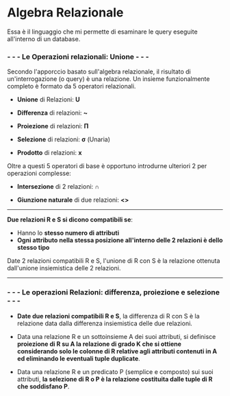 # Algebra Relazionale
Essa è il linguaggio che mi permette di esaminare le query eseguite all'interno di un database.



### - - - Le Operazioni relazionali: Unione - - -

Secondo l'apporccio basato sull'algebra relazionale, il risultato di un'interrogazione (o query) è una relazione.
Un insieme funzionalmente completo è formato da 5 operatori relazionali.

- **Unione** di Relazioni: **U**

- **Differenza** di relazioni: **~**

- **Proiezione** di relazioni: **Π**

- **Selezione** di relazioni: **σ** (Unaria)

- **Prodotto** di relazioni: **x**

Oltre a questi 5 operatori di base è opportuno introdurne ulteriori 2 per operazioni complesse:

- **Intersezione** di 2 relazioni: **∩**

- **Giunzione naturale** di due relazioni: **<>**

- - - 
**Due relazioni R e S si dicono compatibili se**:
- Hanno lo **stesso numero di attributi**
- **Ogni attributo nella stessa posizione all'interno delle 2 relazioni è dello stesso tipo**

Date 2 relazioni compatibili R e S, l'unione di R con S è la relazione ottenuta dall'unione insiemistica delle 2 relazioni.
- - - 
### - - - Le operazioni Relazioni: differenza, proiezione e selezione - - - 

- **Date due relazioni compatibili R e S**, la differenza di R con S è la relazione data dalla differenza insiemistica delle due relazioni. 

- Data una relazione R e un sottoinsieme A dei suoi attributi, si definisce **proiezione di R su A la relazione di grado K che si ottiene considerando solo le colonne di R relative agli attributi contenuti in A ed eliminando le eventuali tuple duplicate**.

- Data una relazione R e un predicato P (semplice e composto) sui suoi attributi, **la selezione di R o P è la relazione costituita dalle tuple di R che soddisfano P**.
<!--stackedit_data:
eyJoaXN0b3J5IjpbMTIyMDI3MTc0LDExODg3OTU1NTYsNTcwMD
M5NDYsMTY4OTczMjgwOV19
-->